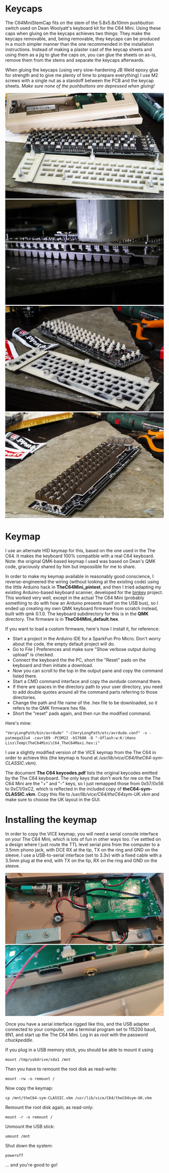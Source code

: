 # Keycaps
The C64MiniStemCap fits on the stem of the 5.8x5.8x10mm pushbutton switch used on Dean Woolyatt's keyboard kit for the C64 Mini.
Using these caps when gluing on the keycaps achieves two things: They make the keycaps removable, and, being removable, they keycaps can be produced in a much simpler manner than the one recommended in the installation instructions. Instead of making a plaster cast of the keycap sheets and using them as a jig to glue the caps on, you can glue the sheets on as-is, remove them from the stems and separate the keycaps afterwards.

When gluing the keycaps (using very slow-hardening JB Weld epoxy glue for strength and to give me plenty of time to prepare everything) I use M2 screws with a single nut as a standoff between the PCB and the keycap sheets. _Make sure none of the pushbuttons are depressed when gluing!_

![Lil' caps on the stems](DSC_1273_small.jpg)
![Gluing the keycaps on](DSC_1275_small.jpg)
![Keycaps glued](DSC_1276_small.jpg)
![The result](DSC_1281_small.jpg)

# Keymap
I use an alternate HID keymap for this, based on the one used in the The C64. It makes the keyboard 100% compatible with a real C64 keyboard. Note: the original QMK-based keymap I used was based on Dean's QMK code, graciously shared by him but impossible for me to share.

In order to make my keymap available in reasonably good conscience, I reverse-engineered the wiring (without looking at the existing code) using the little Arduino hack in **TheC64Mini_pintest**, and then I tried adapting my existing Arduino-based keyboard scanner, developed for the [binkey](https://githubcom/hansliss/binkey) project. This worked very well, except in the actual The C64 Mini (probably something to do with how an Arduino presents itself on the USB bus), so I ended up creating my own QMK keyboard firmware from scratch instead, built with qmk 0.1.0. The keyboard subdirectory for this is in the **QMK** directory. The firmware is in **TheC64Mini_default.hex**.

If you want to load a custom firmware, here's how I install it, for reference:
* Start a project in the Arduino IDE for a SparkFun Pro Micro. Don't worry about the code, the empty default project will do.
* Go to File | Preferences and make sure "Show verbose output during upload" is checked.
* Connect the keyboard the the PC, short the "Reset" pads on the keyboard and then initiate a download.
* Now you can scroll to the top in the output pane and copy the command listed there.
* Start a CMD command interface and copy the _avrdude_ command there.
* If there are spaces in the directory path to your user directory, you need to add double quotes around all the command parts referring to those directories.
* Change the path and file name of the .hex file to be downloaded, so it refers to the QMK firmware hex file.
* Short the "reset" pads again, and then run the modified command.

Here's mine:
```
"VeryLongPath/bin/avrdude" "-CVeryLongPath/etc/avrdude.conf" -v -patmega32u4 -cavr109 -PCOM22 -b57600 -D "-Uflash:w:K:\Hans Liss\Temp\TheC64Mini\C64_TheC64Maxi.hex:i" 
```

I use a slightly modified version of the VICE keymap from the The C64 in order to achieve this (the keymap is found at _/usr/lib/vice/C64/theC64-sym-CLASSIC.vkm_).

The document **The C64 keycodes.pdf** lists the original keycodes emitted by the The C64 keyboard. The only keys that don't work for me on the The C64 Mini are the "+" and "-" keys, so I just remapped those from 0x57/0x56 to 0xC1/0xC2, which is reflected in the included copy of **theC64-sym-CLASSIC.vkm**. Copy this file to _/usr/lib/vice/C64/theC64sym-UK.vkm_ and make sure to choose the UK layout in the GUI.

# Installing the keymap
In order to copy the VICE keymap, you will need a serial console interface on your The C64 Mini, which is lots of fun in other ways too. I've settled on a design where I just route the TTL level serial pins from the computer to a 3.5mm phono jack, with DCE RX at the tip, TX on the ring and GND on the sleeve. I use a USB-to-serial interface (set to 3.3v) with a fixed cable with a 3.5mm plug at the end, with TX on the tip, RX on the ring and GND on the sleeve.

![Inside the The C64 Mini](2021-06-29%2014.33.16.jpg)
![Serial port](2021-06-29%2014.33.54.jpg)

Once you have a serial interface rigged like this, and the USB adapter connected to your computer, use a terminal program set to 115200 baud, 8N1, and start up the The C64 Mini. Log in as _root_ with the password _chuckpeddle_.

If you plug in a USB memory stick, you should be able to mount it using
```
mount /tmp/usbdrive/sda1 /mnt
```

Then you have to remount the root disk as read-write:
```
mount -rw -o remount /
```

Now copy the keymap:
```
cp /mnt/theC64-sym-CLASSIC.vkm /usr/lib/vice/C64/theC64sym-UK.vkm
```

Remount the root disk again, as read-only:
```
mount -r -o remount /
```

Unmount the USB stick:
```
umount /mnt
```

Shut down the system:
```
poweroff
```

... and you're good to go!

